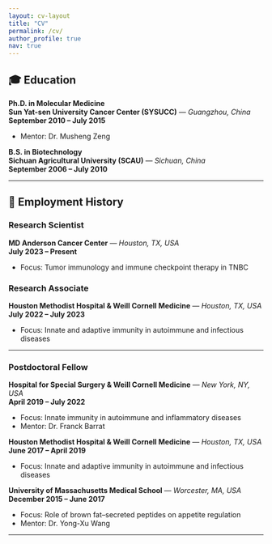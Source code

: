 ```yaml
---
layout: cv-layout
title: "CV"
permalink: /cv/
author_profile: true
nav: true
---
```


## 🎓 Education

**Ph.D. in Molecular Medicine**  
**Sun Yat-sen University Cancer Center (SYSUCC)** — *Guangzhou, China*  
**September 2010 – July 2015**  
- Mentor: Dr. Musheng Zeng
  
**B.S. in Biotechnology**  
**Sichuan Agricultural University (SCAU)** — *Sichuan, China*  
**September 2006 – July 2010**

---
  
## 🧪 Employment History

### **Research Scientist**  
**MD Anderson Cancer Center** — *Houston, TX, USA*  
**July 2023 – Present**  
- Focus: Tumor immunology and immune checkpoint therapy in TNBC

### **Research Associate**  
**Houston Methodist Hospital & Weill Cornell Medicine** — *Houston, TX, USA*  
**July 2022 – July 2023**  
- Focus: Innate and adaptive immunity in autoimmune and infectious diseases

---

### **Postdoctoral Fellow**

**Hospital for Special Surgery & Weill Cornell Medicine** — *New York, NY, USA*  
**April 2019 – July 2022**  
- Focus: Innate immunity in autoimmune and inflammatory diseases  
- Mentor: Dr. Franck Barrat

**Houston Methodist Hospital & Weill Cornell Medicine** — *Houston, TX, USA*  
**June 2017 – April 2019**  
- Focus: Innate and adaptive immunity in autoimmune and infectious diseases  

**University of Massachusetts Medical School** — *Worcester, MA, USA*  
**December 2015 – June 2017**  
- Focus: Role of brown fat–secreted peptides on appetite regulation  
- Mentor: Dr. Yong-Xu Wang

---
